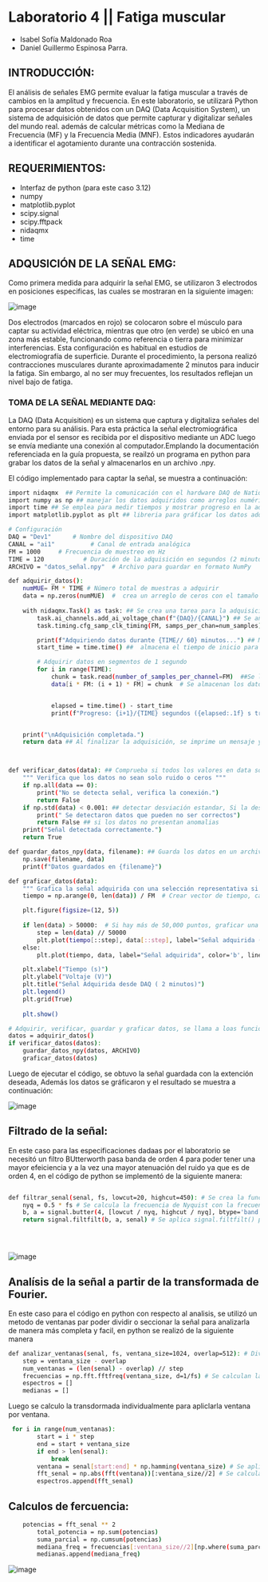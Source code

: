 # Laboratorio 4 || Fatiga muscular

- Isabel Sofía Maldonado Roa
- Daniel Guillermo Espinosa Parra.

## INTRODUCCIÓN:
El análisis de señales EMG permite evaluar la fatiga muscular a través de cambios en la amplitud y frecuencia. En este laboratorio, se utilizará Python para procesar datos obtenidos con un DAQ (Data Acquisition System), un sistema de adquisición de datos que permite capturar y digitalizar señales del mundo real.   además de calcular métricas como la Mediana de Frecuencia (MF) y la Frecuencia Media (MNF). Estos indicadores ayudarán a identificar el agotamiento durante una contracción sostenida.

## REQUERIMIENTOS: 

- Interfaz de python (para este caso 3.12)
- numpy 
- matplotlib.pyplot
- scipy.signal
- scipy.fftpack
- nidaqmx
- time

## ADQUSICIÓN DE LA SEÑAL EMG:
Como primera medida para adquirir la señal EMG, se utilizaron 3 electrodos en posiciones especificas, las cuales se mostraran en la siguiente imagen:

![image](https://github.com/user-attachments/assets/248ef36c-4496-4c9b-af65-1869b8352d5a)

Dos electrodos (marcados en rojo) se colocaron sobre el músculo para captar su actividad eléctrica, mientras que otro (en verde) se ubicó en una zona más estable, funcionando como referencia o tierra para minimizar interferencias. Esta configuración es habitual en estudios de electromiografía de superficie. Durante el procedimiento, la persona realizó contracciones musculares durante aproximadamente 2 minutos para inducir la fatiga. Sin embargo, al no ser muy frecuentes, los resultados reflejan un nivel bajo de fatiga.

### TOMA DE LA SEÑAL MEDIANTE DAQ:
La DAQ (Data Acquisition) es un sistema que captura y digitaliza señales del entorno para su análisis. Para esta práctica la señal electromiográfica enviada por el sensor es recibida por el dispositivo mediante un ADC luego se envía mediante una conexión al computador.Emplando la documentación referenciada en la guía propuesta, se reailzó un programa en python para grabar los datos de la señal y almacenarlos en un archivo .npy.

El código implementado para captar la señal, se muestra a continuación:

```bash
import nidaqmx  ## Permite la comunicación con el hardware DAQ de National Instruments.
import numpy as np ## manejar los datos adquiridos como arreglos numéricos 
import time ## Se emplea para medir tiempos y mostrar progreso en la adquisición.
import matplotlib.pyplot as plt ## libreria para gráficar los datos adquiridos

# Configuración
DAQ = "Dev1"      # Nombre del dispositivo DAQ
CANAL = "ai1"          # Canal de entrada analógica
FM = 1000     # Frecuencia de muestreo en Hz
TIME = 120           # Duración de la adquisición en segundos (2 minutos)
ARCHIVO = "datos_señal.npy"  # Archivo para guardar en formato NumPy

def adquirir_datos():
    numMUE= FM * TIME # Número total de muestras a adquirir
    data = np.zeros(numMUE)  #  crea un arreglo de ceros con el tamaño total de muestras para almacenar los datos
    
    with nidaqmx.Task() as task: ## Se crea una tarea para la adquisición de datos.
        task.ai_channels.add_ai_voltage_chan(f"{DAQ}/{CANAL}") ## Se añade un canal analógico para medir voltaje.
        task.timing.cfg_samp_clk_timing(FM, samps_per_chan=num_samples) ## Se configura el reloj de muestreo con la frecuencia deseada.

        print(f"Adquiriendo datos durante {TIME// 60} minutos...") ## Muestra un mensaje indicando que la adquisición ha comenzado.
        start_time = time.time() ##  almacena el tiempo de inicio para calcular el tiempo transcurrido.

        # Adquirir datos en segmentos de 1 segundo
        for i in range(TIME):
            chunk = task.read(number_of_samples_per_channel=FM)  ##Se lee la señal en bloques de 1000 muestras por segundo.
            data[i * FM: (i + 1) * FM] = chunk  # Se almacenan los datos en la posición correspondiente del arreglo data.


            elapsed = time.time() - start_time
            print(f"Progreso: {i+1}/{TIME} segundos ({elapsed:.1f} s transcurridos)", end="\r") ## Se calcula y muestra el tiempo transcurrido para monitorear el progreso.


    print("\nAdquisición completada.")
    return data ## Al finalizar la adquisición, se imprime un mensaje y se devuelven los datos adquiridos.



def verificar_datos(data): ## Comprueba si todos los valores en data son ceros, lo que indicaría una falla en la adquisición.
    """ Verifica que los datos no sean solo ruido o ceros """
    if np.all(data == 0):
        print("No se detecta señal, verifica la conexión.")
        return False
    if np.std(data) < 0.001: ## detectar desviación estandar, Si la desviación estándar es muy baja, la señal es demasiado estable, lo que podría indicar una falla en la medición.
        print(" Se detectaron datos que pueden no ser correctos")
        return False ## si los datos no presentan anomalias
    print("Señal detectada correctamente.")
    return True

def guardar_datos_npy(data, filename): ## Guarda los datos en un archivo .npy, para su posterior manipulación 
    np.save(filename, data)
    print(f"Datos guardados en {filename}")

def graficar_datos(data):
    """ Grafica la señal adquirida con una selección representativa si es muy grande """
    tiempo = np.arange(0, len(data)) / FM  # Crear vector de tiempo, cada muestra representa un instante de tiempo

    plt.figure(figsize=(12, 5))
    
    if len(data) > 50000:  # Si hay más de 50,000 puntos, graficar una muestra representativa (reducida para una mejor visualización)
        step = len(data) // 50000
        plt.plot(tiempo[::step], data[::step], label="Señal adquirida (muestra reducida)", color='b', linewidth=0.5)
    else:
        plt.plot(tiempo, data, label="Señal adquirida", color='b', linewidth=0.5)

    plt.xlabel("Tiempo (s)")
    plt.ylabel("Voltaje (V)")
    plt.title("Señal Adquirida desde DAQ ( 2 minutos)")
    plt.legend()
    plt.grid(True)
    
    plt.show()

# Adquirir, verificar, guardar y graficar datos, se llama a loas funciones definidas para que se ejecuten
datos = adquirir_datos()
if verificar_datos(datos):
    guardar_datos_npy(datos, ARCHIVO)
    graficar_datos(datos)

```
Luego de ejecutar el código, se obtuvo la señal guardada con la extención deseada, Además los datos se gráficaron y el resultado se muestra a continuación:

![image](https://github.com/user-attachments/assets/a3a6c445-7e20-4194-8e5b-649227fa6aaa)







## Filtrado de la señal: 
En este caso para las especificaciones dadaas por el laboratorio se necesitó un filtro BUtterworth pasa banda de orden 4 para poder tener una mayor efeiciencia y a la vez una mayor atenuación del ruido ya que es de orden 4, en el código de python se implementó de la siguiente manera: 

```bash

def filtrar_senal(senal, fs, lowcut=20, highcut=450): # Se crea la funcuón para filtrar la señal poniendo la frecuencias de corte tanto bajas ( 20 Hz ) Y altas ( 450 Hz)  
    nyq = 0.5 * fs # Se calcula la frecuencia de Nyquist con la frecuencia de muestreo.
    b, a = signal.butter(4, [lowcut / nyq, highcut / nyq], btype='band') # Al usal signal.butter al filtro de le da la caracteristica de que es Butterworth 
    return signal.filtfilt(b, a, senal) # Se aplica signal.filtfilt() para filtrar la señal sin generar desfases


    
```
![image](https://github.com/user-attachments/assets/f456c82a-13e9-4a89-821e-b4f96da4a626)


## Analísis de la señal a partir de la transformada de Fourier. 

En este caso para el código en python con respecto al analisis, se utilizó un metodo de ventanas par poder dividir o seccionar la señal para analizarla de manera más completa y facil, en python se realizó de la siguiente manera
  
```bash
def analizar_ventanas(senal, fs, ventana_size=1024, overlap=512): # Divide la señal en segmentos  con un intervalo llamado overlap  para hacer análisis espectral de la señal.
    step = ventana_size - overlap 
    num_ventanas = (len(senal) - overlap) // step 
    frecuencias = np.fft.fftfreq(ventana_size, d=1/fs) # Se calculan las transformadas de fourier correspondientes 
    espectros = []
    medianas = []


```
Luego se calculo la transdormada individualmente para apliclarla ventana por ventana. 

```bash
 for i in range(num_ventanas):
        start = i * step
        end = start + ventana_size
        if end > len(senal):
            break
        ventana = senal[start:end] * np.hamming(ventana_size) # Se aplica la ventana de hamming para evitar discontinuidades
        fft_senal = np.abs(fft(ventana))[:ventana_size//2] # Se calcula la transformada y se almacena solo la mitad del espectro
        espectros.append(fft_senal)
```

## Calculos de fercuencia: 

```bash
    potencias = fft_senal ** 2
        total_potencia = np.sum(potencias)
        suma_parcial = np.cumsum(potencias)
        mediana_freq = frecuencias[:ventana_size//2][np.where(suma_parcial >= total_potencia / 2)[0][0]]
        medianas.append(mediana_freq)
```

![image](https://github.com/user-attachments/assets/517591c7-f695-4a40-8333-67bd333264da)

